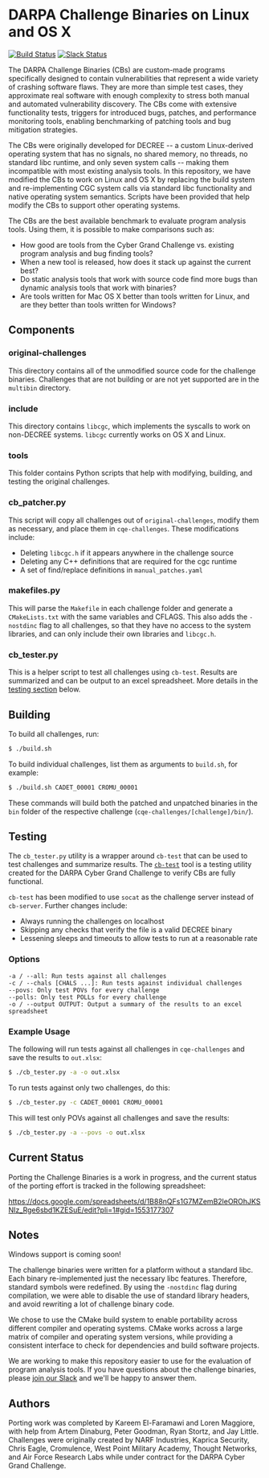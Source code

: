 # DARPA Challenge Binaries on Linux and OS X

[![Build Status](https://travis-ci.org/trailofbits/cb-multios.svg?branch=master)](https://travis-ci.org/trailofbits/cb-multios)
[![Slack Status](https://empireslacking.herokuapp.com/badge.svg)](https://empireslacking.herokuapp.com)

The DARPA Challenge Binaries (CBs) are custom-made programs specifically designed to contain vulnerabilities that represent a wide variety of crashing software flaws. They are more than simple test cases, they approximate real software with enough complexity to stress both manual and automated vulnerability discovery. The CBs come with extensive functionality tests, triggers for introduced bugs, patches, and performance monitoring tools, enabling benchmarking of patching tools and bug mitigation strategies.

The CBs were originally developed for DECREE -- a custom Linux-derived operating system that has no signals, no shared memory, no threads, no standard libc runtime, and only seven system calls -- making them incompatible with most existing analysis tools. In this repository, we have modified the CBs to work on Linux and OS X by replacing the build system and re-implementing CGC system calls via standard libc functionality and native operating system semantics. Scripts have been provided that help modify the CBs to support other operating systems.

The CBs are the best available benchmark to evaluate program analysis tools. Using them, it is possible to make comparisons such as:

* How good are tools from the Cyber Grand Challenge vs. existing program analysis and bug finding tools?
* When a new tool is released, how does it stack up against the current best?
* Do static analysis tools that work with source code find more bugs than dynamic analysis tools that work with binaries?
* Are tools written for Mac OS X better than tools written for Linux, and are they better than tools written for Windows?

## Components

### original-challenges 
This directory contains all of the unmodified source code for the challenge binaries. Challenges that are not building or are not yet supported are in the `multibin` directory.

### include
This directory contains `libcgc`, which implements the syscalls to work on non-DECREE systems. `libcgc` currently works on OS X and Linux.

### tools
This folder contains Python scripts that help with modifying, building, and testing the original challenges.

### cb_patcher.py
This script will copy all challenges out of `original-challenges`, modify them as necessary, and place them in `cqe-challenges`. These modifications include: 

* Deleting `libcgc.h` if it appears anywhere in the challenge source
* Deleting any C++ definitions that are required for the cgc runtime
* A set of find/replace definitions in `manual_patches.yaml`

### makefiles.py
This will parse the `Makefile` in each challenge folder and generate a `CMakeLists.txt` with the same variables and CFLAGS. This also adds the `-nostdinc` flag to all challenges, so that they have no access to the system libraries, and can only include their own libraries and `libcgc.h`.

### cb_tester.py
This is a helper script to test all challenges using `cb-test`. Results are summarized and can be output to an excel spreadsheet. More details in the [testing section](#testing) below.

## Building

To build all challenges, run:

```bash
$ ./build.sh
```

To build individual challenges, list them as arguments to `build.sh`, for example:

```bash
$ ./build.sh CADET_00001 CROMU_00001
```

These commands will build both the patched and unpatched binaries in the `bin` folder of the respective challenge (`cqe-challenges/[challenge]/bin/`).

## Testing

The `cb_tester.py` utility is a wrapper around `cb-test` that can be used to test challenges and summarize results. The [`cb-test`](https://github.com/CyberGrandChallenge/cb-testing) tool is a testing utility created for the DARPA Cyber Grand Challenge to verify CBs are fully functional.

`cb-test` has been modified to use `socat` as the challenge server instead of `cb-server`. Further changes include:

* Always running the challenges on localhost
* Skipping any checks that verify the file is a valid DECREE binary
* Lessening sleeps and timeouts to allow tests to run at a reasonable rate

### Options

```
-a / --all: Run tests against all challenges
-c / --chals [CHALS ...]: Run tests against individual challenges
--povs: Only test POVs for every challenge
--polls: Only test POLLs for every challenge
-o / --output OUTPUT: Output a summary of the results to an excel spreadsheet
```

### Example Usage

The following will run tests against all challenges in `cqe-challenges` and save the results to `out.xlsx`:

```bash
$ ./cb_tester.py -a -o out.xlsx
```

To run tests against only two challenges, do this:

```bash
$ ./cb_tester.py -c CADET_00001 CROMU_00001
```

This will test only POVs against all challenges and save the results:

```bash
$ ./cb_tester.py -a --povs -o out.xlsx
```

## Current Status

Porting the Challenge Binaries is a work in progress, and the current status of the porting effort is tracked in the following spreadsheet:

https://docs.google.com/spreadsheets/d/1B88nQFs1G7MZemB2leOROhJKSNIz_Rge6sbd1KZESuE/edit?pli=1#gid=1553177307

## Notes

Windows support is coming soon!

The challenge binaries were written for a platform without a standard libc. Each binary re-implemented just the necessary libc features. Therefore, standard symbols were redefined. By using the `-nostdinc` flag during compilation, we were able to disable the use of standard library headers, and avoid rewriting a lot of challenge binary code.

We chose to use the CMake build system to enable portability across different compiler and operating systems. CMake works across a large matrix of compiler and operating system versions, while providing a consistent interface to check for dependencies and build software projects. 

We are working to make this repository easier to use for the evaluation of program analysis tools. If you have questions about the challenge binaries, please [join our Slack](https://empireslacking.herokuapp.com) and we'll be happy to answer them.

## Authors

Porting work was completed by Kareem El-Faramawi and Loren Maggiore, with help from Artem Dinaburg, Peter Goodman, Ryan Stortz, and Jay Little. Challenges were originally created by NARF Industries, Kaprica Security, Chris Eagle, Cromulence, West Point Military Academy, Thought Networks, and Air Force Research Labs while under contract for the DARPA Cyber Grand Challenge.
